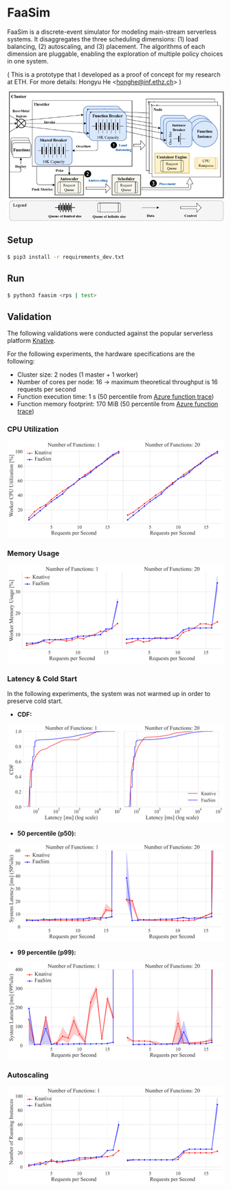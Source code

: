 # FaaSim

FaaSim is a discrete-event simulator for modeling main-stream serverless systems.
It disaggregates the three scheduling dimensions: (1) load balancing, (2) autoscaling, and (3) placement. The algorithms of each dimension are pluggable, enabling the exploration of multiple policy choices in one system.

( This is a prototype that I developed as a proof of concept for my research at ETH. For more details: Hongyu He \<honghe@inf.ethz.ch\> )

![Architecture of FaaSim](.github/figures/faasim_arch.png?raw=true "Architecture of FaaSim")

## Setup

```bash
$ pip3 install -r requirements_dev.txt
```

## Run

```bash
$ python3 faasim <rps | test>
```

## Validation

The following validations were conducted against the popular serverless platform [Knative](https://knative.dev/docs/about/testimonials/).

For the following experiments, the hardware specifications are the following:
* Cluster size: 2 nodes (1 master + 1 worker)
* Number of cores per node: 16 -> maximum theoretical throughput is 16 requests per second
* Function execution time: 1 s (50 percentile from [Azure function trace](https://github.com/Azure/AzurePublicDataset/blob/master/AzureFunctionsDataset2019.md))
* Function memory footprint: 170 MiB (50 percentile from [Azure function trace](https://github.com/Azure/AzurePublicDataset/blob/master/AzureFunctionsDataset2019.md))

### CPU Utilization

![Validation of CPU utilization](.github/figures/validate_cpu.png?raw=true "Validation of CPU Utilization")

### Memory Usage

![Validation of memory usage](.github/figures/validate_mem.png?raw=true "Validation of Memory Usage")

### Latency & Cold Start

In the following experiments, the system was not warmed up in order to preserve cold start.

* **CDF:**

![Validation of Queuing Latency](.github/figures/validate_latcdf.png?raw=true "Validation of Queuing Latency")

* **50 percentile (p50):**

![Validation of p50 Queuing Latency](.github/figures/validate_latp50.png?raw=true "Validation of p50 Queuing Latency")

* **99 percentile (p99):**

![Validation of p99 Queuing Latency](.github/figures/validate_latp99.png?raw=true "Validation of p99 Queuing Latency")

### Autoscaling

![Validation of Autoscaling](.github/figures/validate_scale.png?raw=true "Validation of Autoscaling")

